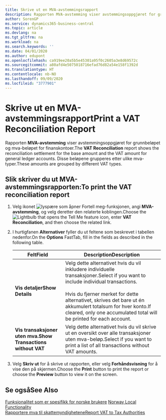 ```yaml
---
title: Skrive ut en MVA-avstemmingsrapport
description: Rapporten MVA-avstemming viser avstemmingsoppgjøret for grunnbeløpet og mva-beløpet for finanskontoer. Disse beløpene grupperes etter ulike mva-typer.
author: SorenGP
ms.service: dynamics365-business-central
ms.topic: article
ms.devlang: na
ms.tgt_pltfrm: na
ms.workload: na
ms.search.keywords: ''
ms.date: 04/01/2020
ms.author: edupont
ms.openlocfilehash: ca919ee20a5b5e45301a95f0c2605a3e8d69572c
ms.sourcegitcommit: a80afd4e5075018716efad76d82a54e158f1392d
ms.translationtype: HT
ms.contentlocale: nb-NO
ms.lasthandoff: 09/09/2020
ms.locfileid: "3777901"
---
```

# <a name="print-a-vat-reconciliation-report"></a><span data-ttu-id="53bbe-104">Skrive ut en MVA-avstemmingsrapport</span><span class="sxs-lookup"><span data-stu-id="53bbe-104">Print a VAT Reconciliation Report</span></span>
<span data-ttu-id="53bbe-105">Rapporten **MVA-avstemming** viser avstemmingsoppgjøret for grunnbeløpet og mva-beløpet for finanskontoer.</span><span class="sxs-lookup"><span data-stu-id="53bbe-105">The **VAT Reconciliation** report shows the reconciliation settlement for the base amount and the VAT amount for general ledger accounts.</span></span> <span data-ttu-id="53bbe-106">Disse beløpene grupperes etter ulike mva-typer.</span><span class="sxs-lookup"><span data-stu-id="53bbe-106">These amounts are grouped by different VAT types.</span></span>  

## <a name="to-print-the-vat-reconciliation-report"></a><span data-ttu-id="53bbe-107">Slik skriver du ut MVA-avstemmingsrapporten:</span><span class="sxs-lookup"><span data-stu-id="53bbe-107">To print the VAT reconciliation report</span></span>  

1.  <span data-ttu-id="53bbe-108">Velg ikonet ![lyspære som åpner Fortell meg-funksjonen](../../media/ui-search/search_small.png "Fortell hva du vil gjøre"), angi **MVA-avstemming**, og velg deretter den relaterte koblingen.</span><span class="sxs-lookup"><span data-stu-id="53bbe-108">Choose the ![Lightbulb that opens the Tell Me feature](../../media/ui-search/search_small.png "Tell me what you want to do") icon, enter **VAT Reconciliation**, and then choose the related link.</span></span>  
2.  <span data-ttu-id="53bbe-109">I hurtigfanen **Alternativer** fyller du ut feltene som beskrevet i tabellen nedenfor.</span><span class="sxs-lookup"><span data-stu-id="53bbe-109">On the **Options** FastTab, fill in the fields as described in the following table.</span></span>  

    |<span data-ttu-id="53bbe-110">Felt</span><span class="sxs-lookup"><span data-stu-id="53bbe-110">Field</span></span>|<span data-ttu-id="53bbe-111">Description</span><span class="sxs-lookup"><span data-stu-id="53bbe-111">Description</span></span>|  
    |---------------------------------|---------------------------------------|  
    |<span data-ttu-id="53bbe-112">**Vis detaljer**</span><span class="sxs-lookup"><span data-stu-id="53bbe-112">**Show Details**</span></span>|<span data-ttu-id="53bbe-113">Velg dette alternativet hvis du vil inkludere individuelle transaksjoner.</span><span class="sxs-lookup"><span data-stu-id="53bbe-113">Select if you want to include individual transactions.</span></span><br /><br /> <span data-ttu-id="53bbe-114">Hvis du fjerner merket for dette alternativet, skrives det bare ut én akkumulert totalsum for hver konto.</span><span class="sxs-lookup"><span data-stu-id="53bbe-114">If cleared, only one accumulated total will be printed for each account.</span></span>|  
    |<span data-ttu-id="53bbe-115">**Vis transaksjoner uten mva.**</span><span class="sxs-lookup"><span data-stu-id="53bbe-115">**Show Transactions without VAT**</span></span>|<span data-ttu-id="53bbe-116">Velg dette alternativet hvis du vil skrive ut en oversikt over alle transaksjoner uten mva-beløp.</span><span class="sxs-lookup"><span data-stu-id="53bbe-116">Select if you want to print a list of all transactions without VAT amounts.</span></span>|  

3.  <span data-ttu-id="53bbe-117">Velg **Skriv ut** for å skrive ut rapporten, eller velg **Forhåndsvisning** for å vise den på skjermen.</span><span class="sxs-lookup"><span data-stu-id="53bbe-117">Choose the **Print** button to print the report or choose the **Preview** button to view it on the screen.</span></span>  

## <a name="see-also"></a><span data-ttu-id="53bbe-118">Se også</span><span class="sxs-lookup"><span data-stu-id="53bbe-118">See Also</span></span>  
 <span data-ttu-id="53bbe-119">[Funksjonalitet som er spesifikk for norske brukere](norway-local-functionality.md) </span><span class="sxs-lookup"><span data-stu-id="53bbe-119">[Norway Local Functionality](norway-local-functionality.md) </span></span>  
 [<span data-ttu-id="53bbe-120">Rapportere mva til skattemyndighetene</span><span class="sxs-lookup"><span data-stu-id="53bbe-120">Report VAT to Tax Authorities</span></span>](../../finance-how-report-vat.md)
